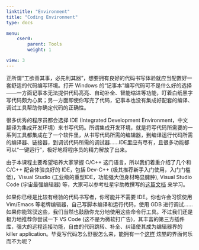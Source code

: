 ```yaml
---
linktitle: "Environment"
title: "Coding Environment"
type: docs

menu:
    cser0:
        parent: Tools
        weight: 1

view: 3
---
```


正所谓“工欲善其事，必先利其器”，想要拥有良好的代码书写体验就应当配置好一套舒适的代码编写环境。打开 Windows 的“记事本”编写代码可不是什么好的选择——一方面记事本无法提供代码高亮、自动补全、智能缩进等功能，盯着白纸黑字写代码颇为心累；另一方面即使你写完了代码，记事本也没有集成好配套的编译、调试工具帮助你确定代码的正确性。

很多优秀的程序员都会选择 IDE (Integrated Development Environment，中文翻译为集成开发环境）来书写代码。所谓集成开发环境，就是将写代码所需要的一系列工具都集成在了一个软件里，从书写代码所需的编辑器，到编译运行代码所需的编译器、链接器，到调试代码所需的调试器……IDE里应有尽有，且很多功能都可以“一键运行”，极好地将程序员的精力解放了出来。

由于本课程主要希望培养大家掌握 C/C++ 这门语言，所以我们着重介绍了几个和 C/C++ 配合体验良好的 IDE，包括 Dev-C++ (极其推荐新手入门使用，入门门槛低)，Visual Studio (工业级的重型IDE，功能强大但身材略显臃肿), Visual Studio Code (宇宙最强编辑器) 等，大家可以参考杜星宇助教撰写的[这篇文档](/docs/C-env.pdf) 来学习。

如果你已经是比较有经验的代码书写者，你可能并不需要 IDE。你也许会习惯使用 Vim/Emacs 等老牌编辑器，自己写脚本编译和运行代码，使用 GDB 进行调试……如果你能驾驭这些，我们当然也鼓励你充分地使用这些命令行工具。不过我们还是极力地推荐你尝试一下 VS Code (这不是为微软打广告)，其丰富的第三方插件库，强大的远程连接功能，自由的代码跳转、补全、纠错使其成为编辑器界的 killer application。毕竟写代码怎么舒服怎么来，能拥有一个[这样](https://code.visualstudio.com/) 炫酷的界面何乐而不为呢？